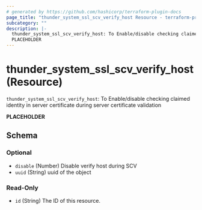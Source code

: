 ```yaml
---
# generated by https://github.com/hashicorp/terraform-plugin-docs
page_title: "thunder_system_ssl_scv_verify_host Resource - terraform-provider-thunder"
subcategory: ""
description: |-
  thunder_system_ssl_scv_verify_host: To Enable/disable checking claimed identity in server certificate during server certificate validation
  PLACEHOLDER
---
```


# thunder_system_ssl_scv_verify_host (Resource)

`thunder_system_ssl_scv_verify_host`: To Enable/disable checking claimed identity in server certificate during server certificate validation

__PLACEHOLDER__



<!-- schema generated by tfplugindocs -->
## Schema

### Optional

- `disable` (Number) Disable verify host during SCV
- `uuid` (String) uuid of the object

### Read-Only

- `id` (String) The ID of this resource.


